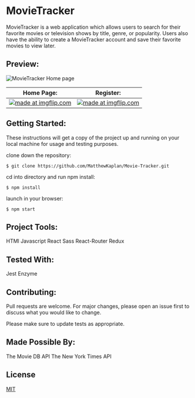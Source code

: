 # MovieTracker

MovieTracker is a web application which allows users to search for their favorite movies or television shows by title, genre, or popularity. Users also have the ability to create a MovieTracker account and save their favorite movies to view later.

## Preview: 

<img src="src/assets/media/MovieTracker-HomePage.jpg" alt="MovieTracker Home page">

| Home Page:  | Register: |
| ------------- | ------------- |
| <a href="https://imgflip.com/gif/31lf53"><img src="https://i.imgflip.com/31lf53.gif" title="made at imgflip.com"/></a>  | <a href="https://imgflip.com/gif/31nlou"><img src="https://i.imgflip.com/31nlou.gif" title="made at imgflip.com"/></a>  |

## Getting Started:

These instructions will get a copy of the project up and running on your local machine for usage and testing purposes.

clone down the repository:
```
$ git clone https://github.com/MatthewKaplan/Movie-Tracker.git
```

cd into directory and run npm install:
```
$ npm install
```

launch in your browser:
```
$ npm start
```

## Project Tools:
HTMl
Javascript
React
Sass
React-Router
Redux

## Tested With:
Jest
Enzyme

## Contributing:

Pull requests are welcome. For major changes, please open an issue first to discuss what you would like to change.

Please make sure to update tests as appropriate.

## Made Possible By: 

The Movie DB API
The New York Times API

## License

[MIT](https://choosealicense.com/licenses/mit/)
